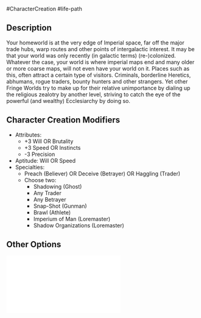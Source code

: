 #CharacterCreation #life-path 
## Description
Your homeworld is at the very edge of Imperial space, far off the major trade hubs, warp routes and other points of intergalactic interest. 
It may be that your world was only recently (in galactic terms) (re-)colonized. 
Whatever the case, your world is where imperial maps end and many older or more coarse maps, will not even have your world on it.
Places such as this, often attract a certain type of visitors. Criminals, borderline Heretics, abhumans, rogue traders, bounty hunters and other strangers.
Yet other Fringe Worlds try to make up for their relative unimportance by dialing up the religious zealotry by another level, striving to catch the eye of the powerful (and wealthy) Ecclesiarchy by doing so.

## Character Creation Modifiers
- Attributes: 
	- +3 Will OR Brutality 
	- +3 Speed OR Instincts 
	- -3 Precision 
- Aptitude: Will OR Speed
- Specialties:
	- Preach (Believer) OR Deceive (Betrayer) OR Haggling (Trader)
	- Choose two:
		- Shadowing (Ghost)
		- Any Trader
		- Any Betrayer
		- Snap-Shot (Gunman)
		- Brawl (Athlete)
		- Imperium of Man (Loremaster)
		- Shadow Organizations (Loremaster)

## Other Options
![](</LifePath/Homeworld/List of Homeworlds.md>)